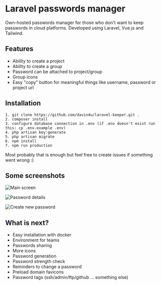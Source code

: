 # Laravel passwords manager

Own-hosted passwords manager for those who don't want to keep passwords in cloud platforms.
Developed using Laravel, Vue.js and Tailwind.

## Features
* Ability to create a project
* Ability to create a group
* Password can be attached to project/group
* Group icons
* Easy "copy" button for meaningful things like username, password or project url

## Installation

```
1. git clone https://github.com/davin4u/laravel-keeper.git .
2. composer install
3. configure database connection in .env (if .env doesn't exist run this: cp .env.example .env)
4. php artisan key:generate
5. php artisan migrate
6. npm install
7. npm run production
```

Most probably that is enough but feel free to create issues if something went wrong :)

## Some screenshots
![Main screen](https://i.imgur.com/15DrViS.png)

![Password details](https://i.imgur.com/vD79wDF.png)

![Create new password](https://i.imgur.com/6yF9iSY.png)

## What is next?
* Easy installation with docker
* Environment for teams
* Passwords sharing
* More icons
* Password generation
* Password strength check
* Reminders to change a password
* Preload domain favicons
* Password tags (ssh/admin/ftp/github ... something else)
